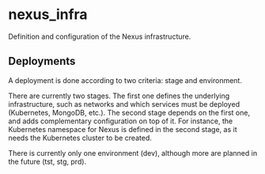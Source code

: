 # nexus_infra
Definition and configuration of the Nexus infrastructure.

## Deployments

A deployment is done according to two criteria: stage and environment.

There are currently two stages. The first one defines the underlying infrastructure, such as networks and which services must be deployed (Kubernetes, MongoDB, etc.). The second stage depends on the first one, and adds complementary configuration on top of it. For instance, the Kubernetes namespace for Nexus is defined in the second stage, as it needs the Kubernetes cluster to be created.

There is currently only one environment (dev), although more are planned in the future (tst, stg, prd).